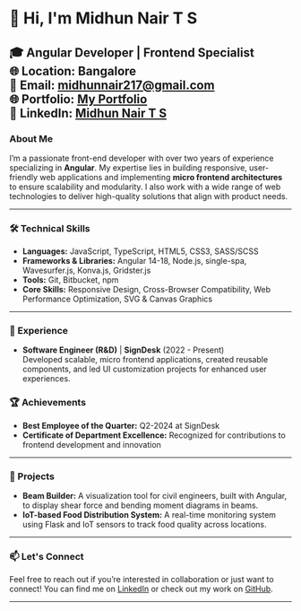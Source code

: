 # 👋 Hi, I'm Midhun Nair T S

🎓 **Angular Developer | Frontend Specialist**  
🌐 **Location:** Bangalore  
📧 **Email:** midhunnair217@gmail.com  
🌐 **Portfolio:** [My Portfolio](https://midhunnairts.github.io/my-portfolio/)  
👔 **LinkedIn:** [Midhun Nair T S](https://www.linkedin.com/in/midhun-nair-t-s-b213b7216/)  
---

### About Me

I’m a passionate front-end developer with over two years of experience specializing in **Angular**. My expertise lies in building responsive, user-friendly web applications and implementing **micro frontend architectures** to ensure scalability and modularity. I also work with a wide range of web technologies to deliver high-quality solutions that align with product needs.

---

### 🛠️ Technical Skills

- **Languages:** JavaScript, TypeScript, HTML5, CSS3, SASS/SCSS
- **Frameworks & Libraries:** Angular 14-18, Node.js, single-spa, Wavesurfer.js, Konva.js, Gridster.js
- **Tools:** Git, Bitbucket, npm
- **Core Skills:** Responsive Design, Cross-Browser Compatibility, Web Performance Optimization, SVG & Canvas Graphics

---

### 💼 Experience

- **Software Engineer (R&D)** | **SignDesk** (2022 - Present)  
  Developed scalable, micro frontend applications, created reusable components, and led UI customization projects for enhanced user experiences.

### 🏆 Achievements

- **Best Employee of the Quarter:** Q2-2024 at SignDesk
- **Certificate of Department Excellence:** Recognized for contributions to frontend development and innovation

---

### 🚀 Projects

- **Beam Builder:** A visualization tool for civil engineers, built with Angular, to display shear force and bending moment diagrams in beams.
- **IoT-based Food Distribution System:** A real-time monitoring system using Flask and IoT sensors to track food quality across locations.

---

### 📫 Let's Connect

Feel free to reach out if you’re interested in collaboration or just want to connect! You can find me on [LinkedIn](https://www.linkedin.com/in/midhun-nair-t-s-b213b7216/) or check out my work on [GitHub](https://github.com/Midhunnairts).

---

